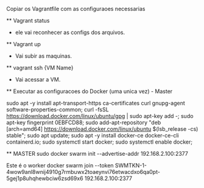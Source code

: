 Copiar os Vagrantfile com as configuraoes necessarias

** Vagrant status
 - ele vai reconhecer as configs dos arquivos.

** Vagrant up
 - Vai subir as maquinas.

** vagrant ssh {VM Name}
 - Vai acessar a VM.

** Executar as configuracoes do Docker (uma unica vez) - Master

sudo apt -y install apt-transport-https ca-certificates curl gnupg-agent software-properties-common;
curl -fsSL https://download.docker.com/linux/ubuntu/gpg | sudo apt-key add -;
sudo apt-key fingerprint 0EBFCD88;
sudo add-apt-repository "deb [arch=amd64] https://download.docker.com/linux/ubuntu $(lsb_release -cs) stable";
sudo apt update;
sudo apt -y install docker-ce docker-ce-cli containerd.io;
sudo systemctl start docker;
sudo systemctl enable docker;


** MASTER
sudo docker swarm init --advertise-addr 192.168.2.100:2377

Este é o worker 
docker swarm join --token SWMTKN-1-4wow9anl8wnij4910g7rmbuwx2toaeynvi76etwacdxo6qa0pt-5gej1p8uhqhewbciw6zsd69x6 192.168.2.100:2377



